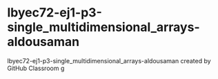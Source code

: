 # lbyec72-ej1-p3-single_multidimensional_arrays-aldousaman
lbyec72-ej1-p3-single_multidimensional_arrays-aldousaman created by GitHub Classroom
g
